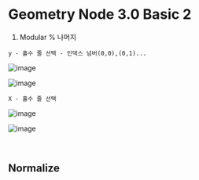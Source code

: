 Geometry Node 3.0 Basic 2
===========================

1. Modular % 나머지

`y - 홀수 줄 선택 - 인덱스 넘버(0,0),(0,1)...`

![image](https://user-images.githubusercontent.com/30430227/142209164-8777ba97-c87c-4e9b-9c88-63e9cffd24c2.png)

![image](https://user-images.githubusercontent.com/30430227/142209532-fba822bb-3e99-494f-9db0-74c89686f226.png)

`X - 홀수 줄 선택`

![image](https://user-images.githubusercontent.com/30430227/142209849-1152a833-6929-4e8a-a9c4-f2cc68a76bb0.png)

![image](https://user-images.githubusercontent.com/30430227/142209878-c6ce4ad2-5433-49ce-9fd8-0c53a3036b18.png)


<br>

Normalize
-----------


